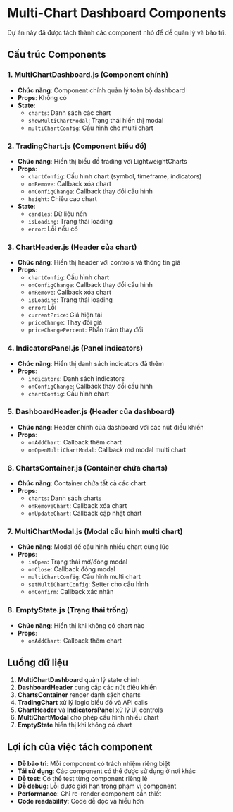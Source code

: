 # Multi-Chart Dashboard Components

Dự án này đã được tách thành các component nhỏ để dễ quản lý và bảo trì.

## Cấu trúc Components

### 1. MultiChartDashboard.js (Component chính)
- **Chức năng**: Component chính quản lý toàn bộ dashboard
- **Props**: Không có
- **State**: 
  - `charts`: Danh sách các chart
  - `showMultiChartModal`: Trạng thái hiển thị modal
  - `multiChartConfig`: Cấu hình cho multi chart

### 2. TradingChart.js (Component biểu đồ)
- **Chức năng**: Hiển thị biểu đồ trading với LightweightCharts
- **Props**:
  - `chartConfig`: Cấu hình chart (symbol, timeframe, indicators)
  - `onRemove`: Callback xóa chart
  - `onConfigChange`: Callback thay đổi cấu hình
  - `height`: Chiều cao chart
- **State**:
  - `candles`: Dữ liệu nến
  - `isLoading`: Trạng thái loading
  - `error`: Lỗi nếu có

### 3. ChartHeader.js (Header của chart)
- **Chức năng**: Hiển thị header với controls và thông tin giá
- **Props**:
  - `chartConfig`: Cấu hình chart
  - `onConfigChange`: Callback thay đổi cấu hình
  - `onRemove`: Callback xóa chart
  - `isLoading`: Trạng thái loading
  - `error`: Lỗi
  - `currentPrice`: Giá hiện tại
  - `priceChange`: Thay đổi giá
  - `priceChangePercent`: Phần trăm thay đổi

### 4. IndicatorsPanel.js (Panel indicators)
- **Chức năng**: Hiển thị danh sách indicators đã thêm
- **Props**:
  - `indicators`: Danh sách indicators
  - `onConfigChange`: Callback thay đổi cấu hình
  - `chartConfig`: Cấu hình chart

### 5. DashboardHeader.js (Header của dashboard)
- **Chức năng**: Header chính của dashboard với các nút điều khiển
- **Props**:
  - `onAddChart`: Callback thêm chart
  - `onOpenMultiChartModal`: Callback mở modal multi chart

### 6. ChartsContainer.js (Container chứa charts)
- **Chức năng**: Container chứa tất cả các chart
- **Props**:
  - `charts`: Danh sách charts
  - `onRemoveChart`: Callback xóa chart
  - `onUpdateChart`: Callback cập nhật chart

### 7. MultiChartModal.js (Modal cấu hình multi chart)
- **Chức năng**: Modal để cấu hình nhiều chart cùng lúc
- **Props**:
  - `isOpen`: Trạng thái mở/đóng modal
  - `onClose`: Callback đóng modal
  - `multiChartConfig`: Cấu hình multi chart
  - `setMultiChartConfig`: Setter cho cấu hình
  - `onConfirm`: Callback xác nhận

### 8. EmptyState.js (Trạng thái trống)
- **Chức năng**: Hiển thị khi không có chart nào
- **Props**:
  - `onAddChart`: Callback thêm chart

## Luồng dữ liệu

1. **MultiChartDashboard** quản lý state chính
2. **DashboardHeader** cung cấp các nút điều khiển
3. **ChartsContainer** render danh sách charts
4. **TradingChart** xử lý logic biểu đồ và API calls
5. **ChartHeader** và **IndicatorsPanel** xử lý UI controls
6. **MultiChartModal** cho phép cấu hình nhiều chart
7. **EmptyState** hiển thị khi không có chart

## Lợi ích của việc tách component

- **Dễ bảo trì**: Mỗi component có trách nhiệm riêng biệt
- **Tái sử dụng**: Các component có thể được sử dụng ở nơi khác
- **Dễ test**: Có thể test từng component riêng lẻ
- **Dễ debug**: Lỗi được giới hạn trong phạm vi component
- **Performance**: Chỉ re-render component cần thiết
- **Code readability**: Code dễ đọc và hiểu hơn
